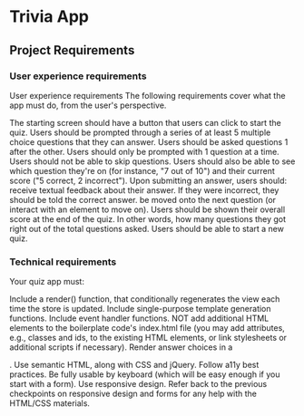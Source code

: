 # Trivia App

## Project Requirements

### User experience requirements

User experience requirements
The following requirements cover what the app must do, from the user's perspective.

The starting screen should have a button that users can click to start the quiz.
Users should be prompted through a series of at least 5 multiple choice questions that they can answer.
Users should be asked questions 1 after the other.
Users should only be prompted with 1 question at a time.
Users should not be able to skip questions.
Users should also be able to see which question they're on (for instance, "7 out of 10") and their current score ("5 correct, 2 incorrect").
Upon submitting an answer, users should:
receive textual feedback about their answer. If they were incorrect, they should be told the correct answer.
be moved onto the next question (or interact with an element to move on).
Users should be shown their overall score at the end of the quiz. In other words, how many questions they got right out of the total questions asked.
Users should be able to start a new quiz.

### Technical requirements

Your quiz app must:

Include a render() function, that conditionally regenerates the view each time the store is updated.
Include single-purpose template generation functions.
Include event handler functions.
NOT add additional HTML elements to the boilerplate code's index.html file (you may add attributes, e.g., classes and ids, to the existing HTML elements, or link stylesheets or additional scripts if necessary).
Render answer choices in a <form>.
Use semantic HTML, along with CSS and jQuery.
Follow a11y best practices.
Be fully usable by keyboard (which will be easy enough if you start with a form).
Use responsive design.
Refer back to the previous checkpoints on responsive design and forms for any help with the HTML/CSS materials.
